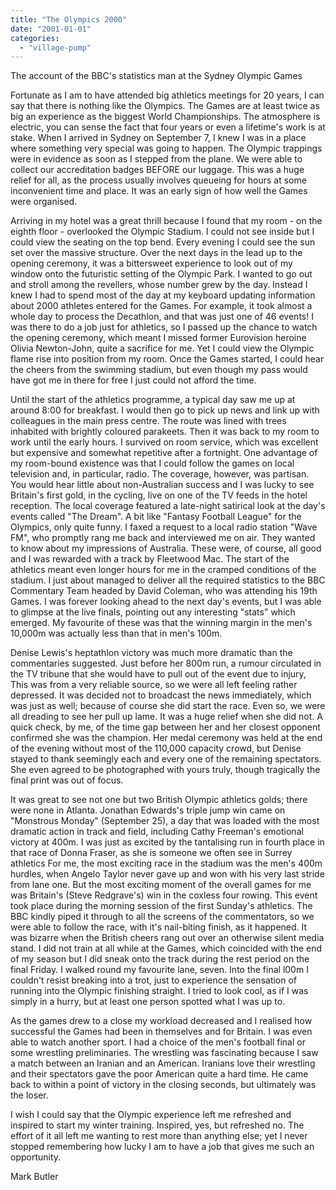 ```yaml
---
title: "The Olympics 2000"
date: "2001-01-01"
categories: 
  - "village-pump"
---
```


The account of the BBC's statistics man at the Sydney Olympic Games

Fortunate as I am to have attended big athletics meetings for 20 years, I can say that there is nothing like the Olympics. The Games are at least twice as big an experience as the biggest World Championships. The atmosphere is electric, you can sense the fact that four years or even a lifetime's work is at stake. When I arrived in Sydney on September 7, I knew I was in a place where something very special was going to happen. The Olympic trappings were in evidence as soon as I stepped from the plane. We were able to collect our accreditation badges BEFORE our luggage. This was a huge relief for all, as the process usually involves queueing for hours at some inconvenient time and place. It was an early sign of how well the Games were organised.

Arriving in my hotel was a great thrill because I found that my room - on the eighth floor - overlooked the Olympic Stadium. I could not see inside but I could view the seating on the top bend. Every evening I could see the sun set over the massive structure. Over the next days in the lead up to the opening ceremony, it was a bittersweet experience to look out of my window onto the futuristic setting of the Olympic Park. I wanted to go out and stroll among the revellers, whose number grew by the day. Instead I knew I had to spend most of the day at my keyboard updating information about 2000 athletes entered for the Games. For example, it took almost a whole day to process the Decathlon, and that was just one of 46 events! I was there to do a job just for athletics, so I passed up the chance to watch the opening ceremony, which meant I missed former Eurovision heroine Olivia Newton-John, quite a sacrifice for me. Yet I could view the Olympic flame rise into position from my room. Once the Games started, I could hear the cheers from the swimming stadium, but even though my pass would have got me in there for free I just could not afford the time.

Until the start of the athletics programme, a typical day saw me up at around 8:00 for breakfast. I would then go to pick up news and link up with colleagues in the main press centre. The route was lined with trees inhabited with brightly coloured parakeets. Then it was back to my room to work until the early hours. I survived on room service, which was excellent but expensive and somewhat repetitive after a fortnight. One advantage of my room-bound existence was that I could follow the games on local television and, in particular, radio. The coverage, however, was partisan. You would hear little about non-Australian success and I was lucky to see Britain's first gold, in the cycling, live on one of the TV feeds in the hotel reception. The local coverage featured a late-night satirical look at the day's events called "The Dream". A bit like "Fantasy Football League" for the Olympics, only quite funny. I faxed a request to a local radio station "Wave FM", who promptly rang me back and interviewed me on air. They wanted to know about my impressions of Australia. These were, of course, all good and I was rewarded with a track by Fleetwood Mac. The start of the athletics meant even longer hours for me in the cramped conditions of the stadium. I just about managed to deliver all the required statistics to the BBC Commentary Team headed by David Coleman, who was attending his 19th Games. I was forever looking ahead to the next day's events, but I was able to glimpse at the live finals, pointing out any interesting "stats" which emerged. My favourite of these was that the winning margin in the men's 10,000m was actually less than that in men's 100m.

Denise Lewis's heptathlon victory was much more dramatic than the commentaries suggested. Just before her 800m run, a rumour circulated in the TV tribune that she would have to pull out of the event due to injury, This was from a very reliable source, so we were all left feeling rather depressed. It was decided not to broadcast the news immediately, which was just as well; because of course she did start the race. Even so, we were all dreading to see her pull up lame. It was a huge relief when she did not. A quick check, by me, of the time gap between her and her closest opponent confirmed she was the champion. Her medal ceremony was held at the end of the evening without most of the 110,000 capacity crowd, but Denise stayed to thank seemingly each and every one of the remaining spectators. She even agreed to be photographed with yours truly, though tragically the final print was out of focus.

It was great to see not one but two British Olympic athletics golds; there were none in Atlanta. Jonathan Edwards's triple jump win came on "Monstrous Monday" (September 25), a day that was loaded with the most dramatic action in track and field, including Cathy Freeman's emotional victory at 400m. I was just as excited by the tantalising run in fourth place in that race of Donna Fraser, as she is someone we often see in Surrey athletics For me, the most exciting race in the stadium was the men's 400m hurdles, when Angelo Taylor never gave up and won with his very last stride from lane one. But the most exciting moment of the overall games for me was Britain's (Steve Redgrave's) win in the coxless four rowing. This event took place during the morning session of the first Sunday's athletics. The BBC kindly piped it through to all the screens of the commentators, so we were able to follow the race, with it's nail-biting finish, as it happened. It was bizarre when the British cheers rang out over an otherwise silent media stand. I did not train at all while at the Games, which coincided with the end of my season but I did sneak onto the track during the rest period on the final Friday. I walked round my favourite lane, seven. Into the final l00m I couldn't resist breaking into a trot, just to experience the sensation of running into the Olympic finishing straight. I tried to look cool, as if I was simply in a hurry, but at least one person spotted what I was up to.

As the games drew to a close my workload decreased and I realised how successful the Games had been in themselves and for Britain. I was even able to watch another sport. I had a choice of the men's football final or some wrestling preliminaries. The wrestling was fascinating because I saw a match between an Iranian and an American. Iranians love their wrestling and their spectators gave the poor American quite a hard time. He came back to within a point of victory in the closing seconds, but ultimately was the loser.

I wish I could say that the Olympic experience left me refreshed and inspired to start my winter training. Inspired, yes, but refreshed no. The effort of it all left me wanting to rest more than anything else; yet I never stopped remembering how lucky I am to have a job that gives me such an opportunity.

Mark Butler
